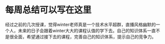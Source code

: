 # 每周总结可以写在这里

经过之前的几次授课，觉得winter老师真是一个技术水平超群，直播风格幽默的一个人，未来的日子会跟着winter大大的课程认值的学下去。自己的知识体系一直不是很全面，希望通过接下去的课程，完善自己的知识体系，提示自己的竞争力。
